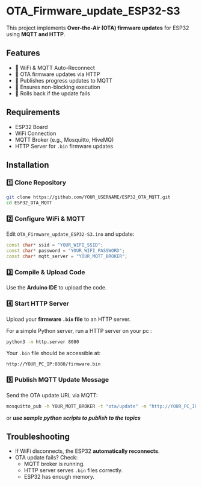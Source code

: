 # OTA_Firmware_update_ESP32-S3

This project implements **Over-the-Air (OTA) firmware updates** for ESP32 using **MQTT and HTTP**.

## Features
- 🔹 WiFi & MQTT Auto-Reconnect
- 🔹 OTA firmware updates via HTTP
- 🔹 Publishes progress updates to MQTT
- 🔹 Ensures non-blocking execution
- 🔹 Rolls back if the update fails

## Requirements
- ESP32 Board
- WiFi Connection
- MQTT Broker (e.g., Mosquitto, HiveMQ)
- HTTP Server for `.bin` firmware updates

## Installation

### 1️⃣ **Clone Repository**
```sh
git clone https://github.com/YOUR_USERNAME/ESP32_OTA_MQTT.git
cd ESP32_OTA_MQTT
```

### 2️⃣ **Configure WiFi & MQTT**
Edit `OTA_Firmware_update_ESP32-S3.ino` and update:
```cpp
const char* ssid = "YOUR_WIFI_SSID";
const char* password = "YOUR_WIFI_PASSWORD";
const char* mqtt_server = "YOUR_MQTT_BROKER";
```

### 3️⃣ **Compile & Upload Code**
Use the **Arduino IDE**  to upload the code.

### 4️⃣ **Start HTTP Server**
Upload your **firmware `.bin` file** to an HTTP server.

For a simple Python server, run a HTTP server on your pc :
```sh
python3 -m http.server 8080
```
Your `.bin` file should be accessible at:
```
http://YOUR_PC_IP:8080/firmware.bin
```

### 5️⃣ **Publish MQTT Update Message**
Send the OTA update URL via MQTT:
```sh
mosquitto_pub -h YOUR_MQTT_BROKER -t "ota/update" -m "http://YOUR_PC_IP:8080/firmware.bin"
```
or 
***use sample python scripts to publish to the topics***

## Troubleshooting
- If WiFi disconnects, the ESP32 **automatically reconnects**.
- OTA update fails? Check:
  - MQTT broker is running.
  - HTTP server serves `.bin` files correctly.
  - ESP32 has enough memory.


